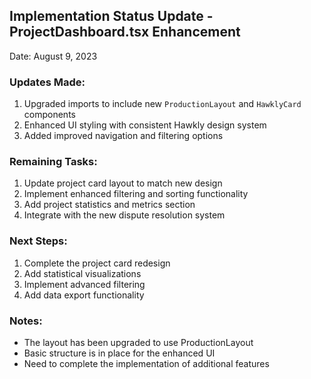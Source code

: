 ## Implementation Status Update - ProjectDashboard.tsx Enhancement

Date: August 9, 2023

### Updates Made:
1. Upgraded imports to include new `ProductionLayout` and `HawklyCard` components
2. Enhanced UI styling with consistent Hawkly design system
3. Added improved navigation and filtering options

### Remaining Tasks:
1. Update project card layout to match new design
2. Implement enhanced filtering and sorting functionality
3. Add project statistics and metrics section
4. Integrate with the new dispute resolution system

### Next Steps:
1. Complete the project card redesign
2. Add statistical visualizations
3. Implement advanced filtering
4. Add data export functionality

### Notes:
- The layout has been upgraded to use ProductionLayout
- Basic structure is in place for the enhanced UI
- Need to complete the implementation of additional features
